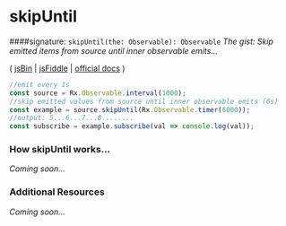 # skipUntil
####signature: `skipUntil(the: Observable): Observable`
*The gist: Skip emitted items from source until inner observable emits...*

( [jsBin](http://jsbin.com/tapizososu/1/edit?js,console) | [jsFiddle](https://jsfiddle.net/qg6qfqLz/23/) | [official docs](http://reactivex.io/rxjs/class/es6/Observable.js~Observable.html#instance-method-skipUntil) )

```js
//emit every 1s
const source = Rx.Observable.interval(1000);
//skip emitted values from source until inner observable emits (6s)
const example = source.skipUntil(Rx.Observable.timer(6000));
//output: 5...6...7...8........
const subscribe = example.subscribe(val => console.log(val));
```

### How skipUntil works...
*Coming soon...*


### Additional Resources
*Coming soon...*